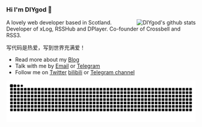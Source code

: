### Hi I'm DIYgod 👋

<img style="max-width: 450px" align="right" src="https://github-readme-stats.vercel.app/api?username=diygod&show_icons=true&icon_color=0366d6&bg_color=ffffff&hide_title=true&include_all_commits=true&count_private=true&hide_rank=true" alt="DIYgod's github stats"/>

A lovely web developer based in Scotland.
Developer of xLog, RSSHub and DPlayer.
Co-founder of Crossbell and RSS3.

写代码是热爱，写到世界充满爱！

- Read more about my [Blog](https://diygod.cc/)
- Talk with me by [Email](mailto:i@diygod.me) or [Telegram](https://t.me/prpr233)
- Follow me on [Twitter](https://twitter.com/DIYgod) [bilibili](https://space.bilibili.com/2267573) or [Telegram channel](https://t.me/awesomeDIYgod)

![](https://raw.githubusercontent.com/DIYgod/DIYgod/main/assets/github-contribution-grid-snake.svg)
